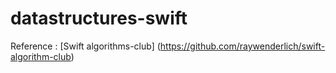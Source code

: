 # datastructures-swift

Reference : [Swift algorithms-club] (https://github.com/raywenderlich/swift-algorithm-club)
